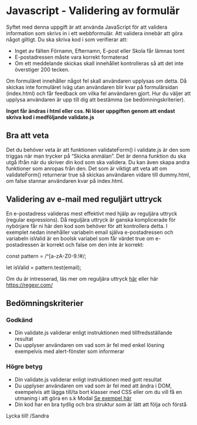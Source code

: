 # Javascript - Validering av formulär

Syftet med denna uppgift är att använda JavaScript för att validera information som skrivs in i ett webbformulär. Att validera innebär att göra något giltigt. Du ska skriva kod i som verifierar att:

* Inget av fälten Förnamn, Efternamn, E-post eller Skola får lämnas tomt
* E-postadressen måste vara korrekt formaterad
* Om ett meddelande skickas skall innehållet kontrolleras så att det inte överstiger 200 tecken.

Om formuläret innehåller något fel skall användaren upplysas om detta. Då skickas inte formuläret iväg utan användaren blir kvar på formulärsidan (index.html)  och får feedback om vilka fel användaren gjort. Hur du väljer att upplysa användaren är upp till dig att bestämma (se bedömningskriterier).

**Inget får ändras i html eller css. Ni löser uppgiften genom att endast skriva kod i medföljande validate.js**

## Bra att veta 

Det du behöver veta är att funktionen validateForm() i validate.js är den som triggas när man trycker på “Skicka anmälan”. Det är denna funktion du ska utgå ifrån när du skriver din kod som ska validera. Du kan även skapa andra funktioner som anropas från den. Det som är viktigt att veta att om validateForm() returnerar true så skickas användaren vidare till dummy.html, om false stannar användaren kvar på index.html.

## Validering av e-mail med reguljärt uttryck

En e-postadress valideras mest effektivt med hjälp av reguljära uttryck (regular expressions). Då reguljära uttryck är ganska komplicerade för nybörjare får ni här den kod som behöver för att kontrollera detta. I exemplet nedan innehåller variabeln email själva e-postadressen och variabeln isValid är en boolsk variabel som får värdet true om e-postadressen är korrekt och false om den inte är korrekt: 

const pattern = /^[a-zA-Z0-9.!#$%&’*+/=?^_`{|}~-]+@[a-zA-Z0-9-]+(?:\.[a-zA-Z0-9-]+)*$/;

let isValid = pattern.test(email); 

Om du är intresserad, läs mer om reguljära uttryck [här](https://developer.mozilla.org/en-US/docs/Web/JavaScript/Guide/Regular_Expressions) eller här https://regexr.com/

## Bedömningskriterier

### Godkänd

* Din validate.js validerar enligt instruktionen med tillfredsställande resultat
* Du upplyser användaren om vad som är fel med enkel lösning exempelvis med alert-fönster som informerar

### Högre betyg

* Din validate.js validerar enligt instruktionen med gott resultat
* Du upplyser användaren om vad som är fel med att ändra i DOM, exempelvis att lägga till/ta bort klasser med CSS eller om du vill få en utmaning i att göra en s.k Modal [Se exempel här](https://medium.com/@nerdplusdog/a-how-to-guide-for-modal-boxes-with-javascript-html-and-css-6a49d063987e)
* Din kod har en bra tydlig och bra struktur som är lätt att följa och förstå

Lycka till!
/Sandra

 
